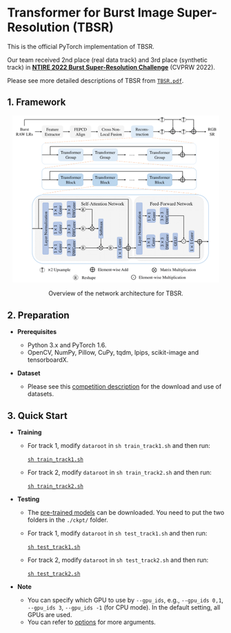 # Transformer for Burst Image Super-Resolution (TBSR)

This is the official PyTorch implementation of TBSR. 

Our team received 2nd place (real data track) and 3rd place (synthetic track) in [**NTIRE 2022 Burst Super-Resolution Challenge**](https://openaccess.thecvf.com/content/CVPR2022W/NTIRE/papers/Bhat_NTIRE_2022_Burst_Super-Resolution_Challenge_CVPRW_2022_paper.pdf) (CVPRW 2022).

Please see more detailed descriptions of TBSR from [`TBSR.pdf`](TBSR.pdf).

## 1. Framework

<p align="center"><img src="network.png" width="95%"></p>
<p align="center">Overview of the network architecture for TBSR.</p>

## 2. Preparation

- **Prerequisites**
    - Python 3.x and PyTorch 1.6.
    - OpenCV, NumPy, Pillow, CuPy, tqdm, lpips, scikit-image and tensorboardX.

- **Dataset**
    - Please see this [competition description](https://github.com/goutamgmb/NTIRE22_BURSTSR) for the download and use of datasets.
       
## 3. Quick Start

- **Training**

    - For track 1, modify `dataroot` in `sh train_track1.sh` and then run:

        [`sh train_track1.sh`](train_track1.sh)

    - For track 2, modify `dataroot` in `sh train_track2.sh` and then run:
        
        [`sh train_track2.sh`](train_track2.sh)

- **Testing**

    - The [pre-trained models](https://drive.google.com/drive/folders/1RKoJaXMFyzP9832_OIEnOU_EJUvEbRuP?usp=sharing) can be downloaded. You need to put the two folders in the `./ckpt/` folder.

    - For track 1, modify `dataroot` in `sh test_track1.sh` and then run:

        [`sh test_track1.sh`](test_track1.sh)

    - For track 2, modify `dataroot` in `sh test_track2.sh` and then run:
        
        [`sh test_track2.sh`](test_track2.sh)


- **Note**

    - You can specify which GPU to use by `--gpu_ids`, e.g., `--gpu_ids 0,1`, `--gpu_ids 3`, `--gpu_ids -1` (for CPU mode). In the default setting, all GPUs are used.
    - You can refer to [options](./options/base_options.py) for more arguments.

